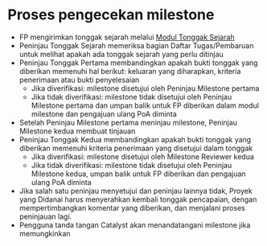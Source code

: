 # **Proses pengecekan milestone**

- FP mengirimkan tonggak sejarah melalui [Modul Tonggak Sejarah](https://milestones.projectcatalyst.io/)
- Peninjau Tonggak Sejarah memeriksa bagian Daftar Tugas/Pembaruan untuk melihat apakah ada tonggak sejarah yang perlu ditinjau
- Peninjau Tonggak Pertama membandingkan apakah bukti tonggak yang diberikan memenuhi hal berikut: keluaran yang diharapkan, kriteria penerimaan atau bukti penyelesaian
    - Jika diverifikasi: milestone disetujui oleh Peninjau Milestone pertama
    - Jika tidak diverifikasi: milestone tidak disetujui oleh Peninjau Milestone pertama dan umpan balik untuk FP diberikan dalam modul milestone dan pengajuan ulang PoA diminta
- Setelah Peninjau Milestone pertama meninjau milestone, Peninjau Milestone kedua membuat tinjauan
- Peninjau Tonggak Kedua membandingkan apakah bukti tonggak yang diberikan memenuhi kriteria penerimaan yang disetujui dalam tonggak
    - Jika diverifikasi: milestone disetujui oleh Milestone Reviewer kedua
    - Jika tidak diverifikasi: milestone tidak disetujui oleh Peninjau Milestone kedua, umpan balik untuk FP diberikan dan pengajuan ulang PoA diminta
- Jika salah satu peninjau menyetujui dan peninjau lainnya tidak, Proyek yang Didanai harus menyerahkan kembali tonggak pencapaian, dengan mempertimbangkan komentar yang diberikan, dan menjalani proses peninjauan lagi.
- Pengguna tanda tangan Catalyst akan menandatangani milestone jika memungkinkan
